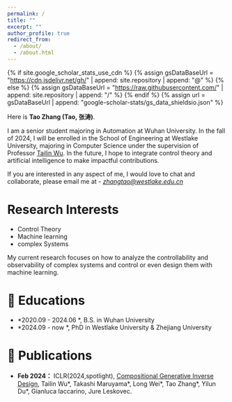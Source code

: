 ```yaml
---
permalink: /
title: ""
excerpt: ""
author_profile: true
redirect_from: 
  - /about/
  - /about.html
---
```


{% if site.google_scholar_stats_use_cdn %}
{% assign gsDataBaseUrl = "https://cdn.jsdelivr.net/gh/" | append: site.repository | append: "@" %}
{% else %}
{% assign gsDataBaseUrl = "https://raw.githubusercontent.com/" | append: site.repository | append: "/" %}
{% endif %}
{% assign url = gsDataBaseUrl | append: "google-scholar-stats/gs_data_shieldsio.json" %}

<span class='anchor' id='about-me'></span>

Here is **Tao Zhang (Tao, 张涛)**.

I am a senior student majoring in Automation at Wuhan University. In the fall of 2024, I will be enrolled in the School of Engineering at Westlake University, majoring in Computer Science under the supervision of Professor [Tailin Wu](https://tailin.org/). In the future, I hope to integrate control theory and artificial intelligence to make impactful contributions.

If you are interested in any aspect of me, I would love to chat and collaborate, please email me at - *zhangtao@westlake.edu.cn*

<!-- My research interest includes neural machine translation and computer vision. I have published more than 100 papers at the top international AI conferences with total <a href='https://scholar.google.com/citations?user=DhtAFkwAAAAJ'>google scholar citations <strong><span id='total_cit'>260000+</span></strong></a> (You can also use google scholar badge <a href='https://scholar.google.com/citations?user=DhtAFkwAAAAJ'><img src="https://img.shields.io/endpoint?url={{ url | url_encode }}&logo=Google%20Scholar&labelColor=f6f6f6&color=9cf&style=flat&label=citations"></a>). -->
# Research Interests
- Control Theory
- Machine learning
- complex Systems

My current research focuses on how to analyze the controllability and observability of complex systems and control or even design them with machine learning.

# 📖 Educations
- *2020.09 - 2024.06 *, B.S. in Wuhan University 
- *2024.09 - now *, PhD in Westlake University & Zhejiang University 

<!-- # 🔥 News -->

# 📝 Publications 

- **Feb 2024：** ICLR(2024,spotlight), [Compositional Generative Inverse Design](https://arxiv.org/abs/2401.13171), Tailin Wu*, Takashi Maruyama*, Long Wei*, Tao Zhang*, Yilun Du*, Gianluca Iaccarino, Jure Leskovec.

<!-- # 🎖 Honors and Awards
- *2021.10* Lorem ipsum dolor sit amet, consectetur adipiscing elit. Vivamus ornare aliquet ipsum, ac tempus justo dapibus sit amet. 
- *2021.09* Lorem ipsum dolor sit amet, consectetur adipiscing elit. Vivamus ornare aliquet ipsum, ac tempus justo dapibus sit amet.  -->


<!-- # 💬 Invited Talks
- *2021.06*, Lorem ipsum dolor sit amet, consectetur adipiscing elit. Vivamus ornare aliquet ipsum, ac tempus justo dapibus sit amet. 
- *2021.03*, Lorem ipsum dolor sit amet, consectetur adipiscing elit. Vivamus ornare aliquet ipsum, ac tempus justo dapibus sit amet.  \| [\[video\]](https://github.com/) -->

<!-- # 💻 Internships
- *2019.05 - 2020.02*, [Lorem](https://github.com/), China. -->